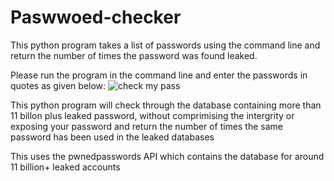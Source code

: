 # Paswwoed-checker
This python program takes a list of passwords using the command line and return the number of times the password was found leaked. 


Please run the program in the command line and enter the passwords in quotes as given below:
![check my pass](https://user-images.githubusercontent.com/83596147/151629236-e7bc9ffb-aae0-4790-999f-c3fe40e66e40.png)

This python program will check through the database containing more than 11 billon plus leaked password, without comprimising the intergrity or exposing your password and return the number of times the same password has been used in the leaked databases

This uses the pwnedpasswords API which contains the database for around 11 billion+ leaked accounts
